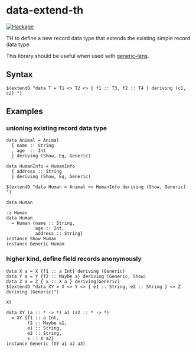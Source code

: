 # data-extend-th

[![Hackage](https://img.shields.io/hackage/v/extend-record-data-th.svg?style=flat)](http://hackage.haskell.org/package/extend-record-data-th)

TH to define a new record data type that extends the existing simple record data type.

This library should be useful when used with [generic-lens](http://hackage.haskell.org/package/generic-lens).
## Syntax
```
$(extendD "data T = T1 <> T2 <> { f1 :: T3, f2 :: T4 } deriving (c1, c2) ")
```

## Examples

### unioning existing record data type

```
data Animal = Animal
  { name :: String
  , age  :: Int
  } deriving (Show, Eq, Generic)

data HumanInfo = HumanInfo
  { address :: String
  } deriving (Show, Eq, Generic)

$(extendD "data Human = Animal <> HumanInfo deriving (Show, Generic) ")
```

`data Human`

```
:i Human
data Human
  = Human {name :: String,
           age :: Int,
           address :: String}
instance Show Human
instance Generic Human
```

### higher kind, define field records anonymously

```
data X a = X {f1 :: a Int} deriving (Generic)
data Y a = Y {f2 :: Maybe a} deriving (Generic, Show)
data Z a = Z { x :: X a } deriving(Generic)
$(extendD "data XY = X <> Y <> { e1 :: String, e2 :: String } <> Z deriving (Generic)")
```

`XY`
```
data XY (a :: * -> *) a1 (a2 :: * -> *)
  = XY {f1 :: a Int,
        f2 :: Maybe a1,
        e1 :: String,
        e2 :: String,
        x :: X a2}
instance Generic (XY a1 a2 a3)
```

